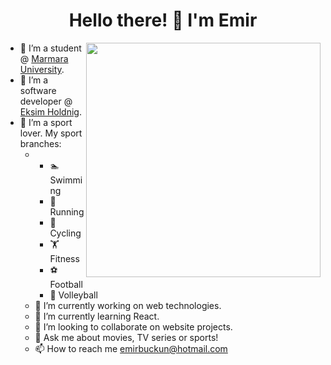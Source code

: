<h1 align="center">Hello there!  👋  I'm Emir</h1>
  
<img align="right" width=375 src="https://github.com/emirbuckun/emirbuckun/blob/main/viking.gif">

<div>
  <ul>
    <li>🏫 I’m a student @ <a href="https://www.marmara.edu.tr/en">Marmara University</a>.</li>
    <li>🏫 I’m a software developer @ <a href="https://www.eksim.com.tr">Eksim Holdnig</a>.</li>
    <li>🏅 I’m a sport lover. My sport branches:<ul>
    <li>
      <ul>
        <li>🏊 Swimming</li>
        <li>🏃 Running</li>
        <li>🚴 Cycling
        <li>🏋️ Fitness</li>
        <li>⚽ Football</li>
        <li>🏐 Volleyball</li>
      </ul>
    </li>
    <li>🔭 I’m currently working on web technologies.</li>
    <li>🌱 I’m currently learning React.</li>
    <li>👯 I’m looking to collaborate on website projects.</li>
    <li>💬 Ask me about movies, TV series or sports!</li>
    <li>📫 How to reach me <a href="mailto:emirbuckun@hotmail.com">emirbuckun@hotmail.com</a></li>
  </ul>
</div>
